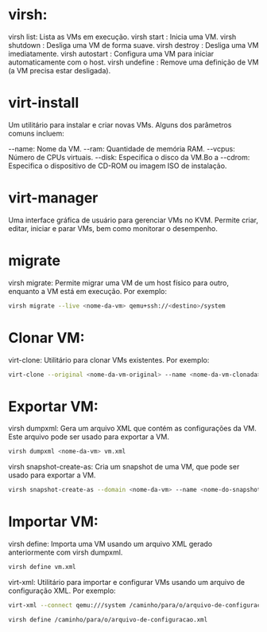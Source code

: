 # virsh:

virsh list: Lista as VMs em execução.
virsh start <nome-da-vm>: Inicia uma VM.
virsh shutdown <nome-da-vm>: Desliga uma VM de forma suave.
virsh destroy <nome-da-vm>: Desliga uma VM imediatamente.
virsh autostart <nome-da-vm>: Configura uma VM para iniciar automaticamente com o host.
virsh undefine <nome-da-vm>: Remove uma definição de VM (a VM precisa estar desligada).

# virt-install
Um utilitário para instalar e criar novas VMs. Alguns dos parâmetros comuns incluem:

--name: Nome da VM.
--ram: Quantidade de memória RAM.
--vcpus: Número de CPUs virtuais.
--disk: Especifica o disco da VM.Bo a
--cdrom: Especifica o dispositivo de CD-ROM ou imagem ISO de instalação.

# virt-manager
Uma interface gráfica de usuário para gerenciar VMs no KVM. Permite criar, editar, iniciar e parar VMs, bem como monitorar o desempenho.

# migrate
virsh migrate: Permite migrar uma VM de um host físico para outro, enquanto a VM está em execução. Por exemplo:
```bash
virsh migrate --live <nome-da-vm> qemu+ssh://<destino>/system
```


# Clonar VM:
virt-clone: Utilitário para clonar VMs existentes. Por exemplo:
```bash
virt-clone --original <nome-da-vm-original> --name <nome-da-vm-clonada> --file /caminho/para/o/novo/disco.img
```

# Exportar VM:

virsh dumpxml: Gera um arquivo XML que contém as configurações da VM. Este arquivo pode ser usado para exportar a VM.
```bash
virsh dumpxml <nome-da-vm> vm.xml
```
virsh snapshot-create-as: Cria um snapshot de uma VM, que pode ser usado para exportar a VM.
```bash
virsh snapshot-create-as --domain <nome-da-vm> --name <nome-do-snapshot>
```

# Importar VM:

virsh define: Importa uma VM usando um arquivo XML gerado anteriormente com virsh dumpxml.
```bash
virsh define vm.xml
```

virt-xml: Utilitário para importar e configurar VMs usando um arquivo de configuração XML. Por exemplo:
```bash
virt-xml --connect qemu:///system /caminho/para/o/arquivo-de-configuracao.xml
```

```bash
virsh define /caminho/para/o/arquivo-de-configuracao.xml
```